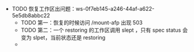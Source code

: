 - TODO 恢复工作区出问题：ws-0f7eb145-a246-44af-a622-5e5db8abbc22
	- TODO 第一：恢复的时候访问 /mount-afp 出现 503
	- TODO 第二：一个 restoring 的工作区调用 slept ，只有 spec status 会变为 slpet，当前状态还是 restoring
	-